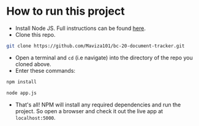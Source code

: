 # How to run this project
* Install Node JS. Full instructions can be found [here](https://nodejs.org/en/download/).
* Clone this repo.
```bash
git clone https://github.com/Maviza101/bc-20-document-tracker.git
```
* Open a terminal and `cd` (i.e navigate) into the directory of the repo you cloned above.
* Enter these commands:
```bash
npm install

node app.js
```
* That's all! NPM will install any required dependencies and run the project. So open a browser and check it out the live app at `localhost:5000`.
